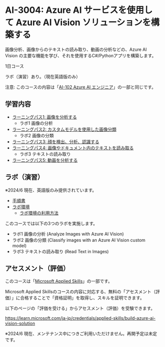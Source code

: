 # AI-3004: Azure AI サービスを使用して Azure AI Vision ソリューションを構築する

画像分析、画像からのテキストの読み取り、動画の分析などの、Azure AI Vision の主要な機能を学び、それを使用するC#/Pythonアプリを構築します。

1日コース

ラボ（演習）あり。（現在英語版のみ）

注意: このコースの内容は「[AI-102 Azure AI エンジニア](https://learn.microsoft.com/ja-jp/credentials/certifications/azure-ai-engineer/)」の一部と同じです。

## 学習内容

- [ラーニングパス1: 画像を分析する](lp01-analyze-images.md)
  - ラボ1 画像の分析
- [ラーニングパス2: カスタムモデルを使用した画像分類](lp02-classify-images-custom-model.md)
  - ラボ2 画像の分類
- [ラーニングパス3: 顔を検出、分析、認識する](lp03-face.md)
- [ラーニングパス4: 画像やドキュメント内のテキストを読み取る](lp04-read-text.md)
  - ラボ3 テキストの読み取り
- [ラーニングパス5: 動画を分析する](lp05-analyze-video.md)

## ラボ（演習）

※2024/6 現在、英語版のみ提供されています。

- [手順書](https://microsoftlearning.github.io/mslearn-ai-vision/)
- [ラボ環境](https://esi.learnondemand.net/)
  - [ラボ環境の利用方法](../ラボ環境の利用方法.pdf)

このコースでは以下の3つのラボを実施します。
- ラボ1 画像の分析 (Analyze Images with Azure AI Vision)
- ラボ2 画像の分類 (Classify images with an Azure AI Vision custom model)
- ラボ3 テキストの読み取り (Read Text in Images)

## アセスメント（評価）

このコースは「[Microsoft Applied Skills](https://learn.microsoft.com/ja-jp/credentials/support/appliedskills-process-overview)」の一部です。

Microsoft Applied Skillsのコースの内容に対応する、無料の「アセスメント（評価）」に合格することで「資格証明」を取得し、スキルを証明できます。

以下のページの「評価を受ける」からアセスメント（評価）を受験できます。

https://learn.microsoft.com/ja-jp/credentials/applied-skills/build-azure-ai-vision-solution

※2024/6 現在、メンテナンス中につきご利用いただけません。再開予定は未定です。
